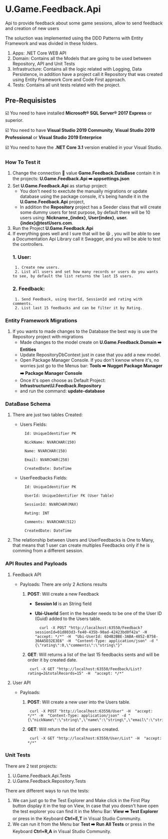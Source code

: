 # U.Game.Feedback.Api
Api to provide feedback about some game sessions, allow to send feedback and creation of new users

The soluction was implemented using the DDD Patterns with Entity Framework and was divided in these folders.
1. Apps: .NET Core WEB API
2. Domain: Contains all the Models that are going to be used between Repository, API and Unit Tests
3. Infrastructure: Contains all the logic related with Logging, Data Persistence, in addition have a project call it Repository that was created using Entity Framework Core and Code First approach.
5. Tests: Contains all unit tests related with the project.

## Pre-Requisistes
:ballot_box_with_check: You need to have installed **Microsoft® SQL Server® 2017 Express** or superior.

:ballot_box_with_check: You need to have **Visual Studio 2019 Community**, **Visual Studio 2019 Professional** or **Visual Studio 2019 Enterprice**

:ballot_box_with_check: You need to have the **.NET Core 3.1** version enabled in your Visual Studio.


### How To Test it
1. Change the connection :key: value **Game.Feedback.DataBase** contain it in the projects: **U.Game.Feedback.Api ➡️ appsettings.json**
3. Set **U.Game.Feedback.Api** as startup project: 
	- You don't need to exectute the manually migrations or update database using the package console, it's being handle it in the **U.Game.Feedback.Api** project, 
	- In addition the **Repository** project has a Seeder class that will create some dummy users for test purpose, by default there will be 10 users using: **Nickname_{index}**, **User{index}**, **user.{index}@testUsers.com**.
5. Run the Project **U.Game.Feedback.Api**
6. If everything goes well and I sure that will be :smiley: , you will be able to see a Documentation Api Library call it Swagger, and you will be able to test the controllers.
	### 1. User: 
		1. Create new users.
		2. List all users and set how many records or users do you wants to see, by default the list returns the last 15 users.
	### 2. Feedback:
		1. Send Feedback, using UserId, SessionId and rating with comments.
		2. List last 15 feedbacks and can be filter it by Rating.
		
### Entity Framework Migrations
1. If you wants to made changes to the Database the best way is use the Repository project with migrations	
	- Made changes to the model create on **U.Game.Feedback.Domain ➡️ Entities**
	- Update RepositoryDbContext just in case that you add a new model.
	- Open Package Manager Console. If you don't kwnow where it's, no worries just go to the Menus bar: **Tools ➡️ Nugget Package Manager ➡️  Package Manager Console**
	- Once it's open choose as Default Project: **Infrastructure\U.Feedback.Repository**
	- and run the command: **update-database**
	
### DataBase Schema
1. There are just two tables Created:
	- Users	Fields: 
		
			Id: UniqueIdentifier PK
			
			NickName: NVARCHAR(150)
			
			Name: NVARCHAR(150)
			
			Email: NVARCHAR(250)
			
			CreatedDate: DateTime
	- UserFeedbacks	Fields:
		
			Id: UniqueIdentifier PK
			
			UserId: UniqueIdentifier FK (User Table)
			
			SessionId: NVARCHAR(MAX)
			
			Rating: INT
			
			Comments: NVARCHAR(512)
			
			CreatedDate: DateTime			
2. The relationship between Users and UserFeedbacks is One to Many, that means that 1 user can create multiples Feedbacks only if he is comming from a different session.

### API Routes and Payloads
1. Feedback API	
	- Payloads: There are only 2 Actions results
		
		1. **POST**: Will create a new Feedback 
			- **Session Id** is an String field 
			- **Ubi-UserId** Sent in the header needs to be one of the User ID (Guid) added to the Users table.	
	
	
					curl -X POST "http://localhost:63550/Feedback?sessionId=01d803d3-fe40-435b-90ad-42423bd0f42a" -H  "accept: */*" -H  "Ubi-UserId: 6D4B2BBE-3ABA-4852-B758-30AA5D32E3E6" -H  "Content-Type: application/json" -d "{\"rating\":0,\"comments\":\"string\"}"
				
				
		2. **GET**: Will returns a list of the last 15 feedbacks sents and will be order it by created date.

				curl -X GET "http://localhost:63550/Feedback/List?rating=2&totalRecords=15" -H  "accept: */*"

2. User API	
	- Payloads:
	
		1. **POST**: Will create a new user into the Users table.		
	
	
				curl -X POST "http://localhost:63550/User" -H  "accept: */*" -H  "Content-Type: application/json" -d "{\"nickName\":\"string\",\"name\":\"string\",\"email\":\"string\"}"


		2. **GET**: Will return the list of the users created.
		
		
				curl -X GET "http://localhost:63550/User/List" -H  "accept: */*"
		
		
### Unit Tests

There are 2 test projects:

1. U.Game.Feedback.Api.Tests
2. U.Game.Feedback.Repository.Tests

There are different ways to run the tests:

1. We can just go to the Test Explorer and Make click in the First Play button display it in the top on View, In case that you doesn't have open the test explorer you can find it in the Menu Bar: **View ➡️ Test Explorer** or press in the Keyboard **Ctrl+E,T** in Visual Studio Community.
2. We can run it from the Menu bar **Test ➡️ Run All Tests** or press in the Keyboard **Ctrl+R,A** in Visual Studio Community.
	

